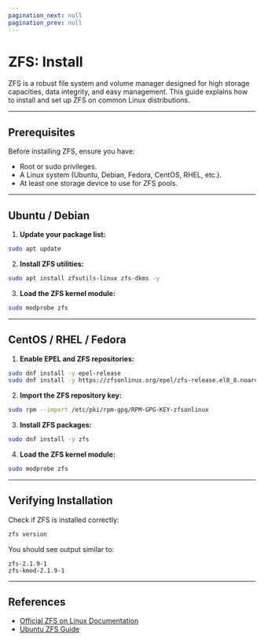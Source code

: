 ```yaml
---
pagination_next: null
pagination_prev: null
---
```


# ZFS: Install

ZFS is a robust file system and volume manager designed for high storage capacities, data integrity, and easy management. This guide explains how to install and set up ZFS on common Linux distributions.

---


## Prerequisites

Before installing ZFS, ensure you have:

* Root or sudo privileges.
* A Linux system (Ubuntu, Debian, Fedora, CentOS, RHEL, etc.).
* At least one storage device to use for ZFS pools.

---

## Ubuntu / Debian

1. **Update your package list:**

```bash
sudo apt update
```

2. **Install ZFS utilities:**

```bash
sudo apt install zfsutils-linux zfs-dkms -y
```

3. **Load the ZFS kernel module:**

```bash
sudo modprobe zfs
```

---

## CentOS / RHEL / Fedora

1. **Enable EPEL and ZFS repositories:**

```bash
sudo dnf install -y epel-release
sudo dnf install -y https://zfsonlinux.org/epel/zfs-release.el8_8.noarch.rpm
```

2. **Import the ZFS repository key:**

```bash
sudo rpm --import /etc/pki/rpm-gpg/RPM-GPG-KEY-zfsonlinux
```

3. **Install ZFS packages:**

```bash
sudo dnf install -y zfs
```

4. **Load the ZFS kernel module:**

```bash
sudo modprobe zfs
```

---

## Verifying Installation

Check if ZFS is installed correctly:

```bash
zfs version
```

You should see output similar to:

```
zfs-2.1.9-1
zfs-kmod-2.1.9-1
```

---

## References

* [Official ZFS on Linux Documentation](https://openzfs.github.io/openzfs-docs/)
* [Ubuntu ZFS Guide](https://help.ubuntu.com/community/ZFS)
